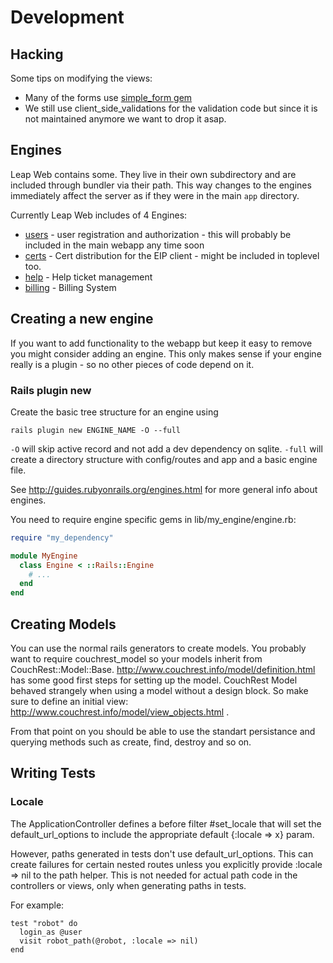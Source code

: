 # Development #

## Hacking ##

Some tips on modifying the views:

* Many of the forms use [simple_form gem](https://github.com/plataformatec/simple_form)
* We still use client_side_validations for the validation code but since it is not maintained anymore we want to drop it asap.

## Engines ##

Leap Web contains some. They live in their own subdirectory and are included through bundler via their path. This way changes to the engines immediately affect the server as if they were in the main `app` directory.

Currently Leap Web includes of 4 Engines:

* [users](https://github.com/leapcode/leap_web/blob/master/users) - user registration and authorization - this will probably be included in the main webapp any time soon
* [certs](https://github.com/leapcode/leap_web/blob/master/certs) - Cert distribution for the EIP client - might be included in toplevel too.
* [help](https://github.com/leapcode/leap_web/blob/master/help) - Help ticket management
* [billing](https://github.com/leapcode/leap_web/blob/master/billing) - Billing System

## Creating a new engine ##

If you want to add functionality to the webapp but keep it easy to remove you might consider adding an engine. This only makes sense if your engine really is a plugin - so no other pieces of code depend on it.

### Rails plugin new ###

Create the basic tree structure for an engine using
```
rails plugin new ENGINE_NAME -O --full
```

`-O` will skip active record and not add a dev dependency on sqlite.
`-full` will create a directory structure with config/routes and app and a basic engine file.

See http://guides.rubyonrails.org/engines.html for more general info about engines.

You need to require engine specific gems in lib/my_engine/engine.rb:

```ruby
require "my_dependency"

module MyEngine
  class Engine < ::Rails::Engine
    # ...
  end
end
```

## Creating Models ##

You can use the normal rails generators to create models. You probably want to require couchrest_model so your models inherit from CouchRest::Model::Base.
http://www.couchrest.info/model/definition.html has some good first steps for setting up the model.
CouchRest Model behaved strangely when using a model without a design block. So make sure to define an initial view: http://www.couchrest.info/model/view_objects.html .

From that point on you should be able to use the standart persistance and querying methods such as create, find, destroy and so on.

## Writing Tests ##

### Locale

The ApplicationController defines a before filter #set_locale that will set
the default_url_options to include the appropriate default {:locale => x} param.

However, paths generated in tests don't use default_url_options. This can
create failures for certain nested routes unless you explicitly provide
:locale => nil to the path helper. This is not needed for actual path code in
the controllers or views, only when generating paths in tests.

For example:

    test "robot" do
      login_as @user
      visit robot_path(@robot, :locale => nil)
    end
